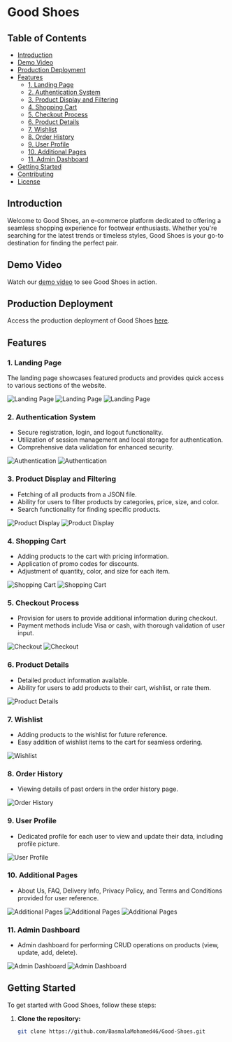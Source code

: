 # Good Shoes

## Table of Contents

- [Introduction](#introduction)
- [Demo Video](#demo-video)
- [Production Deployment](#production-deployment)
- [Features](#features)
  - [1. Landing Page](#1-landing-page)
  - [2. Authentication System](#2-authentication-system)
  - [3. Product Display and Filtering](#3-product-display-and-filtering)
  - [4. Shopping Cart](#4-shopping-cart)
  - [5. Checkout Process](#5-checkout-process)
  - [6. Product Details](#6-product-details)
  - [7. Wishlist](#7-wishlist)
  - [8. Order History](#8-order-history)
  - [9. User Profile](#9-user-profile)
  - [10. Additional Pages](#10-additional-pages)
  - [11. Admin Dashboard](#11-admin-dashboard)
- [Getting Started](#getting-started)
- [Contributing](#contributing)
- [License](#license)

## Introduction

Welcome to Good Shoes, an e-commerce platform dedicated to offering a seamless shopping experience for footwear enthusiasts. Whether you're searching for the latest trends or timeless styles, Good Shoes is your go-to destination for finding the perfect pair.

## Demo Video

Watch our [demo video](https://www.youtube.com/watch?v=xLORfV15zXo) to see Good Shoes in action.

## Production Deployment

Access the production deployment of Good Shoes [here](https://basmalamohamed46.github.io/Good-Shoes/).

## Features

### 1. Landing Page

The landing page showcases featured products and provides quick access to various sections of the website.

![Landing Page](readmeImgs/landin1.png)
![Landing Page](readmeImgs/landing2.png)
![Landing Page](readmeImgs/landing3.png)

### 2. Authentication System

- Secure registration, login, and logout functionality.
- Utilization of session management and local storage for authentication.
- Comprehensive data validation for enhanced security.

![Authentication](readmeImgs/signup.jpg)
![Authentication](readmeImgs/login.jpg)

### 3. Product Display and Filtering

- Fetching of all products from a JSON file.
- Ability for users to filter products by categories, price, size, and color.
- Search functionality for finding specific products.

![Product Display](readmeImgs/allProducts.jpg)
![Product Display](readmeImgs/search.jpg)

### 4. Shopping Cart

- Adding products to the cart with pricing information.
- Application of promo codes for discounts.
- Adjustment of quantity, color, and size for each item.

![Shopping Cart](readmeImgs/modal.png)
![Shopping Cart](readmeImgs/cart.png)

### 5. Checkout Process

- Provision for users to provide additional information during checkout.
- Payment methods include Visa or cash, with thorough validation of user input.

![Checkout](readmeImgs/payment.png)
![Checkout](readmeImgs/onway.jpg)

### 6. Product Details

- Detailed product information available.
- Ability for users to add products to their cart, wishlist, or rate them.

![Product Details](readmeImgs/details.jpg)

### 7. Wishlist

- Adding products to the wishlist for future reference.
- Easy addition of wishlist items to the cart for seamless ordering.

![Wishlist](readmeImgs/wishlist.jpg)

### 8. Order History

- Viewing details of past orders in the order history page.

![Order History](readmeImgs/orderhistory.png)

### 9. User Profile

- Dedicated profile for each user to view and update their data, including profile picture.

![User Profile](readmeImgs/profile.jpg)

### 10. Additional Pages

- About Us, FAQ, Delivery Info, Privacy Policy, and Terms and Conditions provided for user reference.

![Additional Pages](readmeImgs/aboutus.jpg)
![Additional Pages](readmeImgs/faq.jpg)
![Additional Pages](readmeImgs/terms.jpg)

### 11. Admin Dashboard

- Admin dashboard for performing CRUD operations on products (view, update, add, delete).

![Admin Dashboard](readmeImgs/admincrud1.png)
![Admin Dashboard](readmeImgs/admincrud2.png)

## Getting Started

To get started with Good Shoes, follow these steps:

1. **Clone the repository:**

   ```bash
   git clone https://github.com/BasmalaMohamed46/Good-Shoes.git
